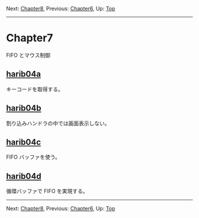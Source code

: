 Next: [Chapter8](chapter8.md), Previous: [Chapter6](chapter6.md), Up: [Top](/README.md)

----

# Chapter7

FIFO とマウス制御

## [harib04a](harib04a.md)

キーコードを取得する。

## [harib04b](harib04b.md)

割り込みハンドラの中では画面表示しない。

## [harib04c](harib04c.md)

FIFO バッファを使う。

## [harib04d](harib04d.md)

循環バッファで FIFO を実現する。

----

Next: [Chapter8](chapter8.md), Previous: [Chapter6](chapter6.md), Up: [Top](/README.md)
